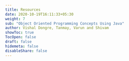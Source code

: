 ```yaml
---
title: Resources
date: 2020-10-19T16:11:33+05:30
weight: 7
sub: "Object Oriented Programming Concepts Using Java"
author: Vishal Dongre, Tanmay, Varun and Shivam
showToc: true
TocOpen: false
draft: false
hidemeta: false
disableShare: false
---
```

